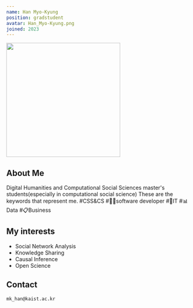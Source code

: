 ```yaml
---
name: Han Myo-Kyung
position: gradstudent
avatar: Han_Myo-Kyung.png
joined: 2023
---
```


<img width="300" src="{{site.baseurl}}/images/people/{{page.avatar}}" data-action="zoom">

## About Me
Digital Humanities and Computational Social Sciences master's students(especially in computational social science)
These are the keywords that represent me.
#CSS&CS #👩‍💻software developer #📱IT #📊Data  #📋Business   


## My interests
* Social Network Analysis
* Knowledge Sharing
* Causal Inference
* Open Science

## Contact
<i class="fa fa-envelope-o"></i>  `mk_han@kaist.ac.kr`<br>
